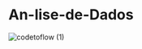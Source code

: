# An-lise-de-Dados

![codetoflow (1)](https://github.com/user-attachments/assets/f18c2ab5-9230-4589-b93f-81cf42cb152b)
